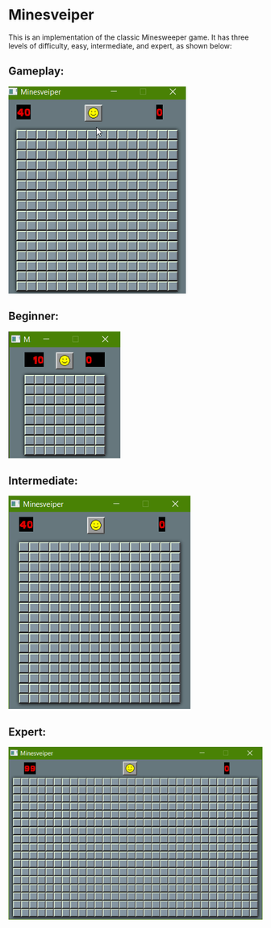 # Minesveiper

This is an implementation of the classic Minesweeper game. 
It has three levels of difficulty, easy, intermediate, and expert, as shown below:

## Gameplay:
![main screen](https://github.com/evannes/Minesveiper/blob/master/minesveiper/img/gameplay2.gif?raw=true)

## Beginner:
![main screen](https://github.com/evannes/Minesveiper/blob/master/minesveiper/img/beginnerGame.PNG?raw=true)

## Intermediate:
![main screen](https://github.com/evannes/Minesveiper/blob/master/minesveiper/img/intermediateGame.PNG?raw=true)

## Expert:
![main screen](https://github.com/evannes/Minesveiper/blob/master/minesveiper/img/expertGame.PNG?raw=true)
